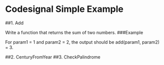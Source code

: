 # Codesignal Simple Example

##1. Add

Write a function that returns the sum of two numbers.
###Example

For param1 = 1 and param2 = 2, the output should be
add(param1, param2) = 3.

##2. CenturyFromYear
##3. CheckPalindrome

